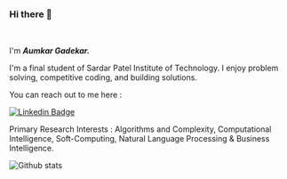 ### Hi there 👋

<!--
**AumkarG/aumkarg** is a ✨ _special_ ✨ repository because its `README.md` (this file) appears on your GitHub profile.

Here are some ideas to get you started:

- 🔭 I’m currently working on ...
- 🌱 I’m currently learning ...
- 👯 I’m looking to collaborate on ...
- 🤔 I’m looking for help with ...
- 💬 Ask me about ...
- 📫 How to reach me: ...
- 😄 Pronouns: ...
- ⚡ Fun fact: ...
-->

﻿

I'm ***Aumkar Gadekar.***

I'm a final student of Sardar Patel Institute of Technology. I enjoy problem solving, competitive coding, and building solutions.

You can reach out to me here :

[![Linkedin Badge](https://img.shields.io/badge/-aumkargadekar-0072b1?style=flat&logo=Linkedin&logoColor=white&link=https://www.linkedin.com/in/aumkar-gadekar-98625015a/)](https://www.linkedin.com/in/aumkar-gadekar/)

Primary Research Interests : Algorithms and Complexity, Computational Intelligence, Soft-Computing, Natural Language Processing & Business Intelligence.
 
![Github stats](https://github-readme-stats.vercel.app/api?username=aumkarg)
